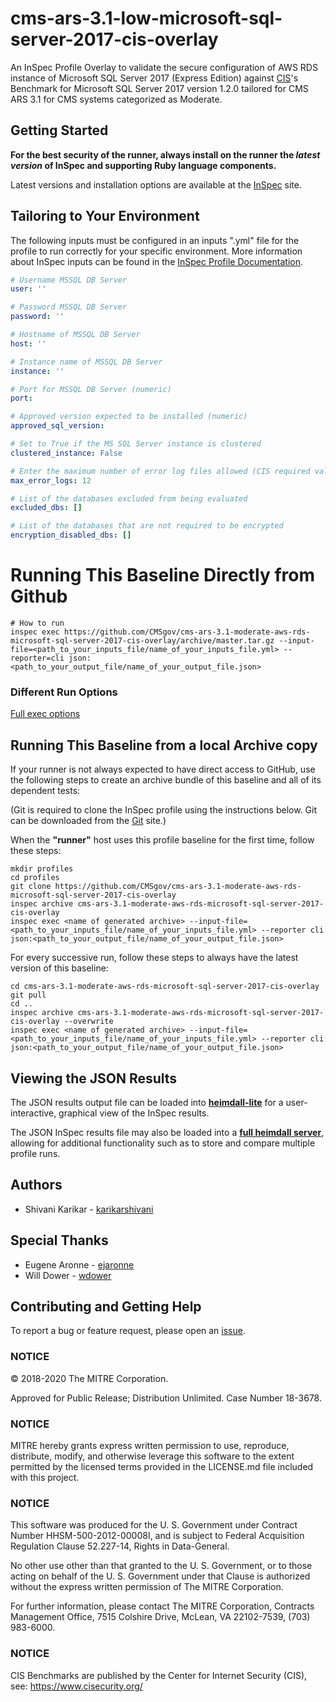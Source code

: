 # cms-ars-3.1-low-microsoft-sql-server-2017-cis-overlay

An InSpec Profile Overlay to validate the secure configuration of AWS RDS instance of Microsoft SQL Server 2017 (Express Edition) against [CIS](https://www.cisecurity.org/cis-benchmarks/)'s Benchmark for Microsoft SQL Server 2017 version 1.2.0 tailored for CMS ARS 3.1 for CMS systems categorized as Moderate.

## Getting Started  

__For the best security of the runner, always install on the runner the _latest version_ of InSpec and supporting Ruby language components.__ 

Latest versions and installation options are available at the [InSpec](http://inspec.io/) site.

## Tailoring to Your Environment
The following inputs must be configured in an inputs ".yml" file for the profile to run correctly for your specific environment. More information about InSpec inputs can be found in the [InSpec Profile Documentation](https://www.inspec.io/docs/reference/profiles/).

```yaml
# Username MSSQL DB Server
user: ''

# Password MSSQL DB Server
password: ''

# Hostname of MSSQL DB Server
host: ''

# Instance name of MSSQL DB Server
instance: ''

# Port for MSSQL DB Server (numeric)
port: 

# Approved version expected to be installed (numeric)
approved_sql_version: 

# Set to True if the MS SQL Server instance is clustered
clustered_instance: False

# Enter the maximum number of error log files allowed (CIS required value is 12; this value is not hard-coded to allow for tailoring this profile to organizational requirements)
max_error_logs: 12

# List of the databases excluded from being evaluated
excluded_dbs: []

# List of the databases that are not required to be encrypted
encryption_disabled_dbs: []
```

# Running This Baseline Directly from Github

```
# How to run
inspec exec https://github.com/CMSgov/cms-ars-3.1-moderate-aws-rds-microsoft-sql-server-2017-cis-overlay/archive/master.tar.gz --input-file=<path_to_your_inputs_file/name_of_your_inputs_file.yml> --reporter=cli json:<path_to_your_output_file/name_of_your_output_file.json>
```

### Different Run Options

  [Full exec options](https://docs.chef.io/inspec/cli/#options-3)

## Running This Baseline from a local Archive copy 

If your runner is not always expected to have direct access to GitHub, use the following steps to create an archive bundle of this baseline and all of its dependent tests:

(Git is required to clone the InSpec profile using the instructions below. Git can be downloaded from the [Git](https://git-scm.com/book/en/v2/Getting-Started-Installing-Git) site.)

When the __"runner"__ host uses this profile baseline for the first time, follow these steps: 

```
mkdir profiles
cd profiles
git clone https://github.com/CMSgov/cms-ars-3.1-moderate-aws-rds-microsoft-sql-server-2017-cis-overlay
inspec archive cms-ars-3.1-moderate-aws-rds-microsoft-sql-server-2017-cis-overlay
inspec exec <name of generated archive> --input-file=<path_to_your_inputs_file/name_of_your_inputs_file.yml> --reporter cli json:<path_to_your_output_file/name_of_your_output_file.json>
```
For every successive run, follow these steps to always have the latest version of this baseline:

```
cd cms-ars-3.1-moderate-aws-rds-microsoft-sql-server-2017-cis-overlay
git pull
cd ..
inspec archive cms-ars-3.1-moderate-aws-rds-microsoft-sql-server-2017-cis-overlay --overwrite
inspec exec <name of generated archive> --input-file=<path_to_your_inputs_file/name_of_your_inputs_file.yml> --reporter cli json:<path_to_your_output_file/name_of_your_output_file.json>
```

## Viewing the JSON Results

The JSON results output file can be loaded into __[heimdall-lite](https://heimdall-lite.mitre.org/)__ for a user-interactive, graphical view of the InSpec results. 

The JSON InSpec results file may also be loaded into a __[full heimdall server](https://github.com/mitre/heimdall)__, allowing for additional functionality such as to store and compare multiple profile runs.

## Authors
* Shivani Karikar - [karikarshivani](https://github.com/karikarshivani)

## Special Thanks
* Eugene Aronne - [ejaronne](https://github.com/ejaronne)
* Will Dower - [wdower](https://github.com/wdower)

## Contributing and Getting Help
To report a bug or feature request, please open an [issue](https://github.com/CMSgov/cms-ars-3.1-moderate-aws-rds-microsoft-sql-server-2017-cis-overlay/issues/new).

### NOTICE

© 2018-2020 The MITRE Corporation.

Approved for Public Release; Distribution Unlimited. Case Number 18-3678.

### NOTICE
MITRE hereby grants express written permission to use, reproduce, distribute, modify, and otherwise leverage this software to the extent permitted by the licensed terms provided in the LICENSE.md file included with this project.

### NOTICE  

This software was produced for the U. S. Government under Contract Number HHSM-500-2012-00008I, and is subject to Federal Acquisition Regulation Clause 52.227-14, Rights in Data-General.  

No other use other than that granted to the U. S. Government, or to those acting on behalf of the U. S. Government under that Clause is authorized without the express written permission of The MITRE Corporation. 

For further information, please contact The MITRE Corporation, Contracts Management Office, 7515 Colshire Drive, McLean, VA  22102-7539, (703) 983-6000.  

### NOTICE

CIS Benchmarks are published by the Center for Internet Security (CIS), see: https://www.cisecurity.org/